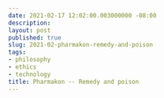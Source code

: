 ```yaml
---
date: 2021-02-17 12:02:00.003000000 -08:00
description:
layout: post
published: true
slug: 2021-02-pharmakon-remedy-and-poison
tags:
- philosophy
- ethics
- technology
title: Pharmakon -- Remedy and poison
---
```


